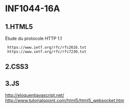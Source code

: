 # INF1044-16A

## 1.HTML5
  Étude du protocole HTTP 1.1
  
  ```
   https://www.ietf.org/rfc/rfc2616.txt
   https://www.ietf.org/rfc/rfc7230.txt
  ```

## 2.CSS3

## 3.JS

   http://eloquentjavascript.net/ <br>
   http://www.tutorialspoint.com/html5/html5_websocket.htm
